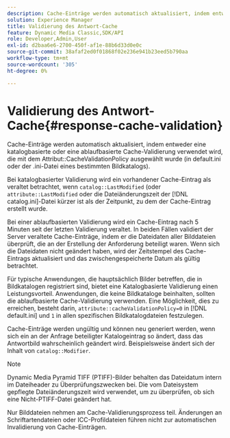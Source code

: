 ```yaml
---
description: Cache-Einträge werden automatisch aktualisiert, indem entweder eine katalogbasierte oder eine ablaufbasierte Cache-Validierung verwendet wird, wie mit dem Attribut CacheValidationPolicy ausgewählt (in default.ini oder der .ini-Datei eines bestimmten Bildkatalogs).
solution: Experience Manager
title: Validierung des Antwort-Cache
feature: Dynamic Media Classic,SDK/API
role: Developer,Admin,User
exl-id: d2baa6e6-2700-450f-af1e-88b6d33d0e0c
source-git-commit: 38afaf2ed0f01868f02e236e941b23eed5b790aa
workflow-type: tm+mt
source-wordcount: '305'
ht-degree: 0%

---
```


# Validierung des Antwort-Cache{#response-cache-validation}

Cache-Einträge werden automatisch aktualisiert, indem entweder eine katalogbasierte oder eine ablaufbasierte Cache-Validierung verwendet wird, die mit dem Attribut::CacheValidationPolicy ausgewählt wurde (in default.ini oder der .ini-Datei eines bestimmten Bildkatalogs).

Bei katalogbasierter Validierung wird ein vorhandener Cache-Eintrag als veraltet betrachtet, wenn `catalog::LastModified` (oder `attribute::LastModified` oder die Dateiänderungszeit der [!DNL catalog.ini]-Datei kürzer ist als der Zeitpunkt, zu dem der Cache-Eintrag erstellt wurde.

Bei einer ablaufbasierten Validierung wird ein Cache-Eintrag nach 5 Minuten seit der letzten Validierung veraltet. In beiden Fällen validiert der Server veraltete Cache-Einträge, indem er die Dateidaten aller Bilddateien überprüft, die an der Erstellung der Anforderung beteiligt waren. Wenn sich die Dateidaten nicht geändert haben, wird der Zeitstempel des Cache-Eintrags aktualisiert und das zwischengespeicherte Datum als gültig betrachtet.

Für typische Anwendungen, die hauptsächlich Bilder betreffen, die in Bildkatalogen registriert sind, bietet eine Katalogbasierte Validierung einen Leistungsvorteil. Anwendungen, die keine Bildkataloge beinhalten, sollten die ablaufbasierte Cache-Validierung verwenden. Eine Möglichkeit, dies zu erreichen, besteht darin, `attribute::cacheValidationPolicy=0` in [!DNL default.ini] und `1` in allen spezifischen Bildkatalogdateien festzulegen.

Cache-Einträge werden ungültig und können neu generiert werden, wenn sich ein an der Anfrage beteiligter Katalogeintrag so ändert, dass das Antwortbild wahrscheinlich geändert wird. Beispielsweise ändert sich der Inhalt von `catalog::Modifier`.

>[!NOTE]
>
>Dynamic Media Pyramid TIFF (PTIFF)-Bilder behalten das Dateidatum intern im Dateiheader zu Überprüfungszwecken bei. Die vom Dateisystem gepflegte Dateiänderungszeit wird verwendet, um zu überprüfen, ob sich eine Nicht-PTIFF-Datei geändert hat.

Nur Bilddateien nehmen am Cache-Validierungsprozess teil. Änderungen an Schriftartendateien oder ICC-Profildateien führen nicht zur automatischen Invalidierung von Cache-Einträgen.
